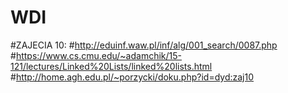 # WDI
#ZAJECIA 10:
#http://eduinf.waw.pl/inf/alg/001_search/0087.php
#https://www.cs.cmu.edu/~adamchik/15-121/lectures/Linked%20Lists/linked%20lists.html
#http://home.agh.edu.pl/~porzycki/doku.php?id=dyd:zaj10

